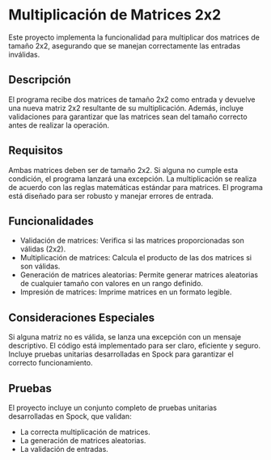 # Multiplicación de Matrices 2x2
Este proyecto implementa la funcionalidad para multiplicar dos matrices de tamaño 2x2, asegurando que se manejan correctamente las entradas inválidas.

## Descripción
El programa recibe dos matrices de tamaño 2x2 como entrada y devuelve una nueva matriz 2x2 resultante de su multiplicación. Además, incluye validaciones para garantizar que las matrices sean del tamaño correcto antes de realizar la operación.

## Requisitos
Ambas matrices deben ser de tamaño 2x2. Si alguna no cumple esta condición, el programa lanzará una excepción.
La multiplicación se realiza de acuerdo con las reglas matemáticas estándar para matrices.
El programa está diseñado para ser robusto y manejar errores de entrada.

## Funcionalidades
* Validación de matrices: Verifica si las matrices proporcionadas son válidas (2x2).
* Multiplicación de matrices: Calcula el producto de las dos matrices si son válidas.
* Generación de matrices aleatorias: Permite generar matrices aleatorias de cualquier tamaño con valores en un rango definido.
* Impresión de matrices: Imprime matrices en un formato legible.

## Consideraciones Especiales
Si alguna matriz no es válida, se lanza una excepción con un mensaje descriptivo.
El código está implementado para ser claro, eficiente y seguro.
Incluye pruebas unitarias desarrolladas en Spock para garantizar el correcto funcionamiento.

## Pruebas
El proyecto incluye un conjunto completo de pruebas unitarias desarrolladas en Spock, que validan:

* La correcta multiplicación de matrices.
* La generación de matrices aleatorias.
* La validación de entradas.
